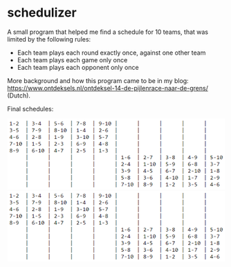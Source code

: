 # schedulizer
A small program that helped me find a schedule for 10 teams, that was limited by the following rules:
- Each team plays each round exactly once, against one other team
- Each team plays each game only once
- Each team plays each opponent only once

More background and how this program came to be in my blog: https://www.ontdeksels.nl/ontdeksel-14-de-pijlenrace-naar-de-grens/ (Dutch).

Final schedules:

![Final schedule (box version)](https://github.com/gkruiger/schedulizer/blob/master/final-schedule-1.png "Demo screenshot")
![Final schedule (pretty version)](https://github.com/gkruiger/schedulizer/blob/master/final-schedule-1.png "Demo screenshot")

